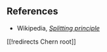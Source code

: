 

## References

* Wikipedia, _[Splitting principle](https://en.wikipedia.org/wiki/Splitting_principle)_



[[!redirects Chern root]]